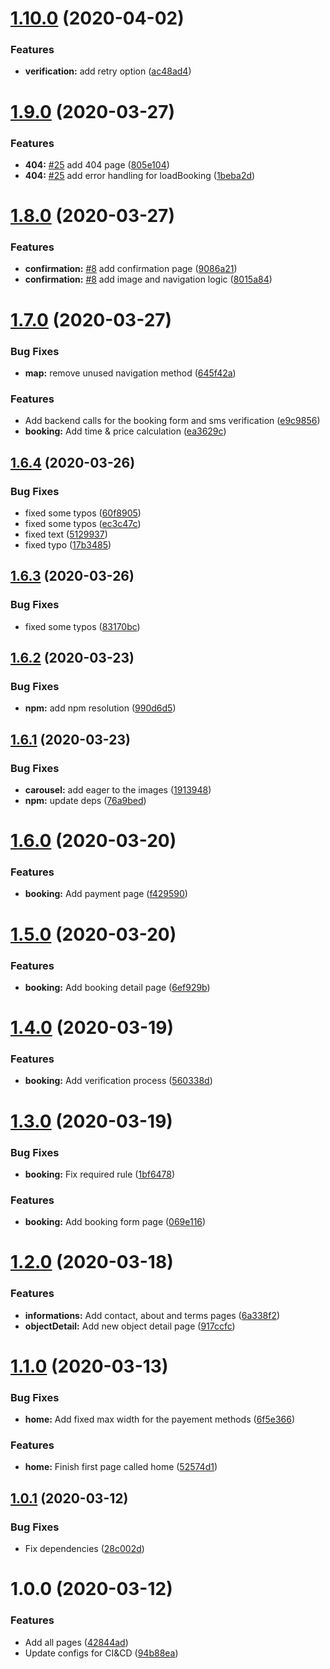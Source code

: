 # [1.10.0](https://github.com/bet-smart-parking/smart-parking-frontend/compare/v1.9.0...v1.10.0) (2020-04-02)


### Features

* **verification:** add retry option ([ac48ad4](https://github.com/bet-smart-parking/smart-parking-frontend/commit/ac48ad47e41fef71c1700ef530d05a2fda1daa21))

# [1.9.0](https://github.com/bet-smart-parking/smart-parking-frontend/compare/v1.8.0...v1.9.0) (2020-03-27)


### Features

* **404:** [#25](https://github.com/bet-smart-parking/smart-parking-frontend/issues/25) add 404 page ([805e104](https://github.com/bet-smart-parking/smart-parking-frontend/commit/805e104a8c3376d2b8708ba7d8f2387be75633a5))
* **404:** [#25](https://github.com/bet-smart-parking/smart-parking-frontend/issues/25) add error handling for loadBooking ([1beba2d](https://github.com/bet-smart-parking/smart-parking-frontend/commit/1beba2d1daeb619c74dba5f3eb6d9e42efa2e620))

# [1.8.0](https://github.com/bet-smart-parking/smart-parking-frontend/compare/v1.7.0...v1.8.0) (2020-03-27)


### Features

* **confirmation:** [#8](https://github.com/bet-smart-parking/smart-parking-frontend/issues/8) add confirmation page ([9086a21](https://github.com/bet-smart-parking/smart-parking-frontend/commit/9086a2103cf3ed094ad0d4fbb732a1b8fa926e44))
* **confirmation:** [#8](https://github.com/bet-smart-parking/smart-parking-frontend/issues/8) add image and navigation logic ([8015a84](https://github.com/bet-smart-parking/smart-parking-frontend/commit/8015a84e261c1b0e7401d1cf8340c50e59c29881))

# [1.7.0](https://github.com/bet-smart-parking/smart-parking-frontend/compare/v1.6.4...v1.7.0) (2020-03-27)


### Bug Fixes

* **map:** remove unused navigation method ([645f42a](https://github.com/bet-smart-parking/smart-parking-frontend/commit/645f42a764f551f3d18eb83dc52d5b3cbd209b0f))


### Features

* Add backend calls for the booking form and sms verification ([e9c9856](https://github.com/bet-smart-parking/smart-parking-frontend/commit/e9c985694618168cbddc8b73894ec19a341bdbf9))
* **booking:** Add time & price calculation ([ea3629c](https://github.com/bet-smart-parking/smart-parking-frontend/commit/ea3629c9e311e5cb0b0fc85df34015c1d69b40c6))

## [1.6.4](https://github.com/bet-smart-parking/smart-parking-frontend/compare/v1.6.3...v1.6.4) (2020-03-26)


### Bug Fixes

* fixed some typos ([60f8905](https://github.com/bet-smart-parking/smart-parking-frontend/commit/60f89050079e6225a839ce715894c8ca71fe692b))
* fixed some typos ([ec3c47c](https://github.com/bet-smart-parking/smart-parking-frontend/commit/ec3c47ca1e38894cf5dacd6115aedd6af2ed5d84))
* fixed text ([5129937](https://github.com/bet-smart-parking/smart-parking-frontend/commit/5129937eaeda77986d1a80988309e2cab95f2a13))
* fixed typo ([17b3485](https://github.com/bet-smart-parking/smart-parking-frontend/commit/17b34852a2b4a72e23074d3a22ef43b33bb64028))

## [1.6.3](https://github.com/bet-smart-parking/smart-parking-frontend/compare/v1.6.2...v1.6.3) (2020-03-26)


### Bug Fixes

* fixed some typos ([83170bc](https://github.com/bet-smart-parking/smart-parking-frontend/commit/83170bc24fcc016511c285f14c62e1f59dacde84))

## [1.6.2](https://github.com/bet-smart-parking/smart-parking-frontend/compare/v1.6.1...v1.6.2) (2020-03-23)


### Bug Fixes

* **npm:** add npm resolution ([990d6d5](https://github.com/bet-smart-parking/smart-parking-frontend/commit/990d6d517b4151a77f5e9ec2aa53a45404cda0f4))

## [1.6.1](https://github.com/bet-smart-parking/smart-parking-frontend/compare/v1.6.0...v1.6.1) (2020-03-23)


### Bug Fixes

* **carousel:** add eager to the images ([1913948](https://github.com/bet-smart-parking/smart-parking-frontend/commit/1913948c7f75bd36c5f0d4a78f7d8415da2e67c6))
* **npm:** update deps ([76a9bed](https://github.com/bet-smart-parking/smart-parking-frontend/commit/76a9bed3e3168f6be4ae78ae82205136f9068746))

# [1.6.0](https://github.com/bet-smart-parking/smart-parking-frontend/compare/v1.5.0...v1.6.0) (2020-03-20)


### Features

* **booking:** Add payment page ([f429590](https://github.com/bet-smart-parking/smart-parking-frontend/commit/f42959050827faaaf5f81d8d47d09182d9e8f931))

# [1.5.0](https://github.com/bet-smart-parking/smart-parking-frontend/compare/v1.4.0...v1.5.0) (2020-03-20)


### Features

* **booking:** Add booking detail page ([6ef929b](https://github.com/bet-smart-parking/smart-parking-frontend/commit/6ef929b869b8b0f629550177976e88366929b58c))

# [1.4.0](https://github.com/bet-smart-parking/smart-parking-frontend/compare/v1.3.0...v1.4.0) (2020-03-19)


### Features

* **booking:** Add verification process ([560338d](https://github.com/bet-smart-parking/smart-parking-frontend/commit/560338d2a4cc17761934525f54477ceb4e01490a))

# [1.3.0](https://github.com/bet-smart-parking/smart-parking-frontend/compare/v1.2.0...v1.3.0) (2020-03-19)


### Bug Fixes

* **booking:** Fix required rule ([1bf6478](https://github.com/bet-smart-parking/smart-parking-frontend/commit/1bf6478c6fe691825050a6f15397aa1dc29ac598))


### Features

* **booking:** Add booking form page ([069e116](https://github.com/bet-smart-parking/smart-parking-frontend/commit/069e1167d3ea43171a8b4e9ed66f4ade0fac613e))

# [1.2.0](https://github.com/bet-smart-parking/smart-parking-frontend/compare/v1.1.0...v1.2.0) (2020-03-18)


### Features

* **informations:** Add contact, about and terms pages ([6a338f2](https://github.com/bet-smart-parking/smart-parking-frontend/commit/6a338f22ee6b1fe7b7ca7e7955a9a60a882f27f1))
* **objectDetail:** Add new object detail page ([917ccfc](https://github.com/bet-smart-parking/smart-parking-frontend/commit/917ccfc8cfd33b92818e8a6fe2938b2562512524))

# [1.1.0](https://github.com/bet-smart-parking/smart-parking-frontend/compare/v1.0.1...v1.1.0) (2020-03-13)


### Bug Fixes

* **home:** Add fixed max width for the payement methods ([6f5e366](https://github.com/bet-smart-parking/smart-parking-frontend/commit/6f5e3663bb756249fcb0aaa9d80b15dabce120c0))


### Features

* **home:** Finish first page called home ([52574d1](https://github.com/bet-smart-parking/smart-parking-frontend/commit/52574d1f713e13b1932c13f777ae1a1e77d60062))

## [1.0.1](https://github.com/bet-smart-parking/smart-parking-frontend/compare/v1.0.0...v1.0.1) (2020-03-12)


### Bug Fixes

* Fix dependencies ([28c002d](https://github.com/bet-smart-parking/smart-parking-frontend/commit/28c002de7a98db381611bd66aec22987e06f6a50))

# 1.0.0 (2020-03-12)


### Features

* Add all pages ([42844ad](https://github.com/bet-smart-parking/smart-parking-frontend/commit/42844ad2eb06b9b25d59fd473c92bdc03245c2ce))
* Update configs for CI&CD ([94b88ea](https://github.com/bet-smart-parking/smart-parking-frontend/commit/94b88eaeaad1db54229fb495bd41ed0afb20806d))
